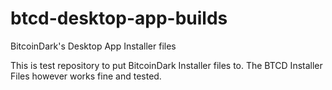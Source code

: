 # btcd-desktop-app-builds
BitcoinDark's Desktop App Installer files

This is test repository to put BitcoinDark Installer files to.
The BTCD Installer Files however works fine and tested.
